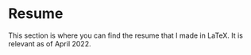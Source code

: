 # Resume

This section is where you can find the resume that I made in LaTeX. It is relevant as of April 2022.
